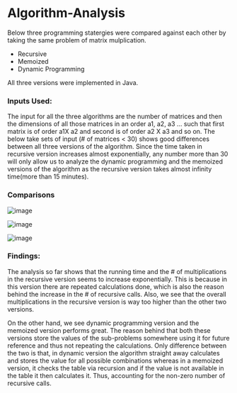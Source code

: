 # Algorithm-Analysis

Below three programming statergies were compared against each other by taking the same problem of matrix mulplication.
- Recursive
- Memoized
- Dynamic Programming

All three versions were implemented in Java.

### Inputs Used:
The input for all the three algorithms are the number of matrices and then the dimensions of all those matrices in an order a1, a2, a3 … such that first matrix is of order a1X a2 and second is of order a2 X a3 and so on. The below take sets of input (# of matrices < 30) shows good differences between all three versions of the algorithm. Since the time taken in recursive version increases almost exponentially, any number more than 30 will only allow us to analyze the dynamic programming and the memoized versions of the algorithm as the recursive version takes almost infinity time(more than 15 minutes). 


### Comparisons

![image](https://user-images.githubusercontent.com/22831490/27114873-a467d19a-5094-11e7-9165-f1cb2425c83b.png)

![image](https://user-images.githubusercontent.com/22831490/27114879-b2099810-5094-11e7-9a22-909c5777d419.png)

![image](https://user-images.githubusercontent.com/22831490/27114881-b7a32d18-5094-11e7-99d9-829f4fb08c8a.png)

### Findings:
The analysis so far shows that the running time and the # of multiplications in the recursive version seems to increase exponentially. This is because in this version there are repeated calculations done, which is also the reason behind the increase in the # of recursive calls. Also, we see that the overall multiplications in the recursive version is way too higher than the other two versions.

On the other hand, we see dynamic programming version and the memoized version performs great. The reason behind that both these versions store the values of the sub-problems somewhere using it for future reference and thus not repeating the calculations. Only difference between the two is that, in dynamic version the algorithm straight away calculates and stores the value for all possible combinations whereas in a memoized version, it checks the table via recursion and if the value is not available in the table it then calculates it. Thus, accounting for the non-zero number of recursive calls.
